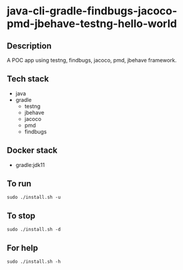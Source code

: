 # java-cli-gradle-findbugs-jacoco-pmd-jbehave-testng-hello-world

## Description
A POC app using testng, findbugs,
jacoco, pmd, jbehave framework.

## Tech stack
- java
- gradle
  - testng  
  - jbehave
  - jacoco
  - pmd
  - findbugs

## Docker stack
- gradle:jdk11

## To run
`sudo ./install.sh -u`

## To stop
`sudo ./install.sh -d`

## For help
`sudo ./install.sh -h`
